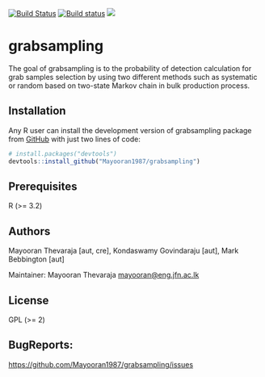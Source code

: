  [![Build Status](https://travis-ci.org/Mayooran1987/grabsampling.svg?branch=master)](https://travis-ci.org/Mayooran1987/grabsampling) [![Build status](https://ci.appveyor.com/api/projects/status/2ousql3kftahm32k?svg=true)](https://ci.appveyor.com/project/Mayooran1987/grabsampling-ub7sv)
[![](https://www.r-pkg.org/badges/version/grabsampling?color=green)](https://cran.r-project.org/package=grabsampling)
   
# grabsampling

The goal of grabsampling is to the probability of detection calculation for grab samples selection by using two different methods such as systematic or random based on two-state Markov chain in bulk production process.

## Installation

Any R user can install the development version of grabsampling package from [GitHub](https://github.com/) with just two lines of code:

``` r
# install.packages("devtools")
devtools::install_github("Mayooran1987/grabsampling")
```
## Prerequisites

R (>= 3.2)

## Authors
Mayooran Thevaraja [aut, cre], Kondaswamy Govindaraju [aut], Mark Bebbington [aut]

Maintainer: Mayooran Thevaraja <mayooran@eng.jfn.ac.lk>

## License
GPL (>= 2) 

## BugReports: 
  https://github.com/Mayooran1987/grabsampling/issues
